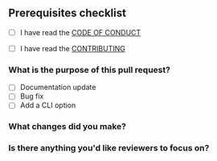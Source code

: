 ## Prerequisites checklist

- [ ] I have read the [CODE OF CONDUCT](https://github.com/simonedelpopolo/gla/blob/main/.github/CODE_OF_CONDUCT.md)

- [ ] I have read the [CONTRIBUTING](https://github.com/simonedelpopolo/gla/blob/main/.github/CONTRIBUTIING.md)

### What is the purpose of this pull request?

- [ ] Documentation update
- [ ] Bug fix
- [ ] Add a CLI option

### What changes did you make?

### Is there anything you'd like reviewers to focus on?
